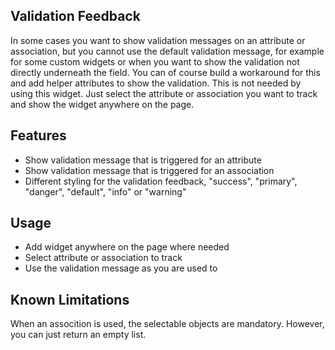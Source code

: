 ## Validation Feedback
In some cases you want to show validation messages on an attribute or association, but you cannot use the default validation message, for example for some custom widgets or when you want to show the validation not directly underneath the field. You can of course build a workaround for this and add helper attributes to show the validation. This is not needed by using this widget. Just select the attribute or association you want to track and show the widget anywhere on the page.

## Features
- Show validation message that is triggered for an attribute
- Show validation message that is triggered for an association
- Different styling for the validation feedback, "success", "primary", "danger", "default", "info" or "warning"


## Usage
- Add widget anywhere on the page where needed
- Select attribute or association to track
- Use the validation message as you are used to

## Known Limitations
When an assocition is used, the selectable objects are mandatory. However, you can just return an empty list.
